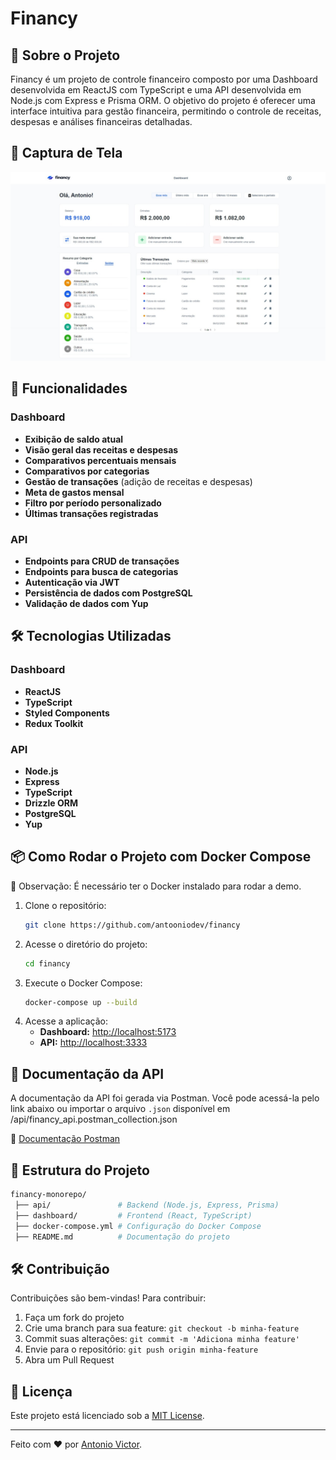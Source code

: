 # Financy

## 📌 Sobre o Projeto

Financy é um projeto de controle financeiro composto por uma Dashboard desenvolvida em ReactJS com TypeScript e uma API desenvolvida em Node.js com Express e Prisma ORM. O objetivo do projeto é oferecer uma interface intuitiva para gestão financeira, permitindo o controle de receitas, despesas e análises financeiras detalhadas.

## 📸 Captura de Tela

<img src="./dashboard/Dashboard_image.jpeg" alt="Print da dashboard do projeto.">

## 🚀 Funcionalidades

### Dashboard
- **Exibição de saldo atual**
- **Visão geral das receitas e despesas**
- **Comparativos percentuais mensais**
- **Comparativos por categorias**
- **Gestão de transações** (adição de receitas e despesas)
- **Meta de gastos mensal**
- **Filtro por período personalizado**
- **Últimas transações registradas**

### API
- **Endpoints para CRUD de transações**
- **Endpoints para busca de categorias**
- **Autenticação via JWT**
- **Persistência de dados com PostgreSQL**
- **Validação de dados com Yup**

## 🛠 Tecnologias Utilizadas

### Dashboard
- **ReactJS**
- **TypeScript**
- **Styled Components**
- **Redux Toolkit**

### API
- **Node.js**
- **Express**
- **TypeScript**
- **Drizzle ORM**
- **PostgreSQL**
- **Yup**

## 📦 Como Rodar o Projeto com Docker Compose
🔹 Observação: É necessário ter o Docker instalado para rodar a demo.
1. Clone o repositório:
   ```sh
   git clone https://github.com/antooniodev/financy
   ```
2. Acesse o diretório do projeto:
   ```sh
   cd financy
   ```
4. Execute o Docker Compose:
   ```sh
   docker-compose up --build
   ```
5. Acesse a aplicação:
   - **Dashboard:** [http://localhost:5173](http://localhost:5173)
   - **API:** [http://localhost:3333](http://localhost:3333)
   
## 📜 Documentação da API

A documentação da API foi gerada via Postman. Você pode acessá-la pelo link abaixo ou importar o arquivo `.json` disponível em /api/financy_api.postman_collection.json

🔗 [Documentação Postman](https://documenter.getpostman.com/view/23306405/2sAYdoFT8b)

## 📜 Estrutura do Projeto

```bash
financy-monorepo/
 ├── api/               # Backend (Node.js, Express, Prisma)
 ├── dashboard/         # Frontend (React, TypeScript)
 ├── docker-compose.yml # Configuração do Docker Compose
 ├── README.md          # Documentação do projeto
```

## 🛠 Contribuição

Contribuições são bem-vindas! Para contribuir:

1. Faça um fork do projeto
2. Crie uma branch para sua feature: `git checkout -b minha-feature`
3. Commit suas alterações: `git commit -m 'Adiciona minha feature'`
4. Envie para o repositório: `git push origin minha-feature`
5. Abra um Pull Request

## 📄 Licença

Este projeto está licenciado sob a [MIT License](LICENSE).

---

Feito com ❤️ por [Antonio Victor](https://github.com/antooniodev).

